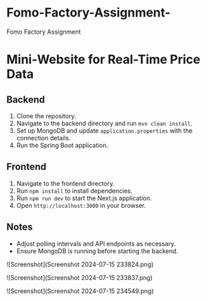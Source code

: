 # Fomo-Factory-Assignment-
Fomo Factory Assignment 
# Mini-Website for Real-Time Price Data

## Backend

1. Clone the repository.
2. Navigate to the backend directory and run `mvn clean install`.
3. Set up MongoDB and update `application.properties` with the connection details.
4. Run the Spring Boot application.

## Frontend

1. Navigate to the frontend directory.
2. Run `npm install` to install dependencies.
3. Run `npm run dev` to start the Next.js application.
4. Open `http://localhost:3000` in your browser.

## Notes

- Adjust polling intervals and API endpoints as necessary.
- Ensure MongoDB is running before starting the backend.

![Screenshot](Screenshot 2024-07-15 233824.png)

![Screenshot](Screenshot 2024-07-15 233837.png)

![Screenshot](Screenshot 2024-07-15 234549.png)


